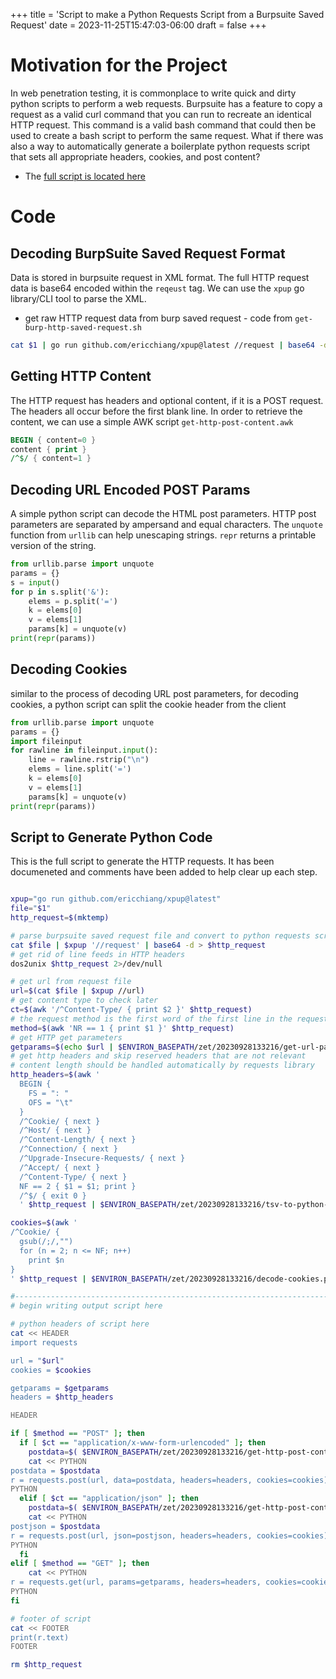 +++
title = 'Script to make a Python Requests Script from a Burpsuite Saved Request'
date = 2023-11-25T15:47:03-06:00
draft = false
+++

# Motivation for the Project
In web penetration testing, it is commonplace to write quick and dirty python scripts to perform a web requests.
Burpsuite has a feature to copy a request as a valid curl command that you can run to recreate an identical HTTP request.
This command is a valid bash command that could then be used to create a bash script to perform the same request.
What if there was also a way to automatically generate a boilerplate python requests script that sets all appropriate headers, cookies, and post content?

- The [full script is located here](https://github.com/nicholas-long/environment/blob/main/zet/20230928133216/README.md)

# Code
## Decoding BurpSuite Saved Request Format

Data is stored in burpsuite request in XML format.
The full HTTP request data is base64 encoded within the `reqeust` tag.
We can use the `xpup` go library/CLI tool to parse the XML.

- get raw HTTP request data from burp saved request - code from `get-burp-http-saved-request.sh`
```bash
cat $1 | go run github.com/ericchiang/xpup@latest //request | base64 -d
```

## Getting HTTP Content
The HTTP request has headers and optional content, if it is a POST request.
The headers all occur before the first blank line.
In order to retrieve the content, we can use a simple AWK script `get-http-post-content.awk`
```awk
BEGIN { content=0 }
content { print }
/^$/ { content=1 }
```

## Decoding URL Encoded POST Params
A simple python script can decode the HTML post parameters.
HTTP post parameters are separated by ampersand and equal characters.
The `unquote` function from `urllib` can help unescaping strings.
`repr` returns a printable version of the string.

```python
from urllib.parse import unquote
params = {}
s = input()
for p in s.split('&'):
    elems = p.split('=')
    k = elems[0]
    v = elems[1]
    params[k] = unquote(v)
print(repr(params))
```

## Decoding Cookies
similar to the process of decoding URL post parameters, for decoding cookies, a python script can split the cookie header from the client
```python
from urllib.parse import unquote
params = {}
import fileinput
for rawline in fileinput.input():
    line = rawline.rstrip("\n")
    elems = line.split('=')
    k = elems[0]
    v = elems[1]
    params[k] = unquote(v)
print(repr(params))
```

## Script to Generate Python Code
This is the full script to generate the HTTP requests.
It has been documeneted and comments have been added to help clear up each step.

```bash

xpup="go run github.com/ericchiang/xpup@latest"
file="$1"
http_request=$(mktemp)

# parse burpsuite saved request file and convert to python requests script for copying
cat $file | $xpup '//request' | base64 -d > $http_request
# get rid of line feeds in HTTP headers
dos2unix $http_request 2>/dev/null

# get url from request file
url=$(cat $file | $xpup //url)
# get content type to check later
ct=$(awk '/^Content-Type/ { print $2 }' $http_request)
# the request method is the first word of the first line in the request headers
method=$(awk 'NR == 1 { print $1 }' $http_request)
# get HTTP get parameters
getparams=$(echo $url | $ENVIRON_BASEPATH/zet/20230928133216/get-url-params.py)
# get http headers and skip reserved headers that are not relevant
# content length should be handled automatically by requests library
http_headers=$(awk '
  BEGIN {
    FS = ": "
    OFS = "\t"
  }
  /^Cookie/ { next }
  /^Host/ { next }
  /^Content-Length/ { next }
  /^Connection/ { next }
  /^Upgrade-Insecure-Requests/ { next }
  /^Accept/ { next }
  /^Content-Type/ { next }
  NF == 2 { $1 = $1; print }
  /^$/ { exit 0 }
  ' $http_request | $ENVIRON_BASEPATH/zet/20230928133216/tsv-to-python-dict.py)

cookies=$(awk '
/^Cookie/ {
  gsub(/;/,"")
  for (n = 2; n <= NF; n++)
    print $n
}
' $http_request | $ENVIRON_BASEPATH/zet/20230928133216/decode-cookies.py)

#--------------------------------------------------------------------------------
# begin writing output script here

# python headers of script here
cat << HEADER
import requests

url = "$url"
cookies = $cookies

getparams = $getparams
headers = $http_headers

HEADER

if [ $method == "POST" ]; then
  if [ $ct == "application/x-www-form-urlencoded" ]; then
    postdata=$( $ENVIRON_BASEPATH/zet/20230928133216/get-http-post-content.awk $http_request | $ENVIRON_BASEPATH/zet/20230928133216/decode-post-params.py)
    cat << PYTHON
postdata = $postdata
r = requests.post(url, data=postdata, headers=headers, cookies=cookies)
PYTHON
  elif [ $ct == "application/json" ]; then
    postdata=$( $ENVIRON_BASEPATH/zet/20230928133216/get-http-post-content.awk $http_request )
    cat << PYTHON
postjson = $postdata
r = requests.post(url, json=postjson, headers=headers, cookies=cookies)
PYTHON
  fi
elif [ $method == "GET" ]; then
    cat << PYTHON
r = requests.get(url, params=getparams, headers=headers, cookies=cookies)
PYTHON
fi

# footer of script
cat << FOOTER
print(r.text)
FOOTER

rm $http_request
```
